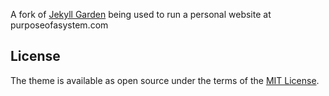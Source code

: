 A fork of [Jekyll Garden](https://github.com/Jekyll-Garden/jekyll-garden.github.io) being used to run a personal website at purposeofasystem.com


## License

The theme is available as open source under the terms of the [MIT License](http://opensource.org/licenses/MIT).
